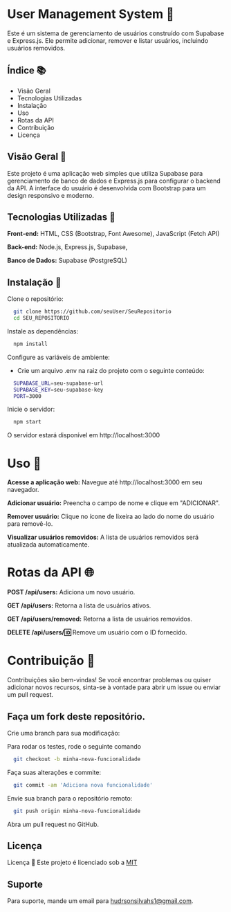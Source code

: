 
# User Management System 🎯

Este é um sistema de gerenciamento de usuários construído com Supabase e Express.js. Ele permite adicionar, remover e listar usuários, incluindo usuários removidos.
## Índice 📚

- Visão Geral
- Tecnologias Utilizadas
- Instalação
- Uso
- Rotas da API
- Contribuição
- Licença


## Visão Geral 🧩

Este projeto é uma aplicação web simples que utiliza Supabase para gerenciamento de banco de dados e Express.js para configurar o backend da API. A interface do usuário é desenvolvida com Bootstrap para um design responsivo e moderno.


## Tecnologias Utilizadas 🚀

**Front-end:**
HTML,
CSS (Bootstrap, Font Awesome),
JavaScript (Fetch API)

**Back-end:** 
Node.js,
Express.js,
Supabase,


**Banco de Dados:**
Supabase (PostgreSQL)

## Instalação 🔧

Clone o repositório:

```bash
  git clone https://github.com/seuUser/SeuRepositorio
  cd SEU_REPOSITORIO
```

Instale as dependências:

```bash
  npm install
```

Configure as variáveis de ambiente:
-  Crie um arquivo .env na raiz do projeto com o seguinte conteúdo:

```bash
  SUPABASE_URL=seu-supabase-url
  SUPABASE_KEY=seu-supabase-key
  PORT=3000
```

Inicie o servidor:

```bash
  npm start
```
O servidor estará disponível em http://localhost:3000
# Uso 📖

**Acesse a aplicação web:** Navegue até http://localhost:3000 em seu navegador.

**Adicionar usuário:** Preencha o campo de nome e clique em "ADICIONAR".

**Remover usuário:** Clique no ícone de lixeira ao lado do nome do usuário para removê-lo.

**Visualizar usuários removidos:** A lista de usuários removidos será atualizada automaticamente.

# Rotas da API 🌐

**POST /api/users:** Adiciona um novo usuário.

**GET /api/users:** Retorna a lista de usuários ativos.

**GET /api/users/removed:** Retorna a lista de usuários removidos.


**DELETE /api/users/:id:** Remove um usuário com o ID fornecido.

# Contribuição 🤝

Contribuições são bem-vindas! Se você encontrar problemas ou quiser adicionar novos recursos, sinta-se à vontade para abrir um issue ou enviar um pull request.
## Faça um fork deste repositório.
Crie uma branch para sua modificação:

Para rodar os testes, rode o seguinte comando

```bash
  git checkout -b minha-nova-funcionalidade
```
Faça suas alterações e commite:

```bash
  git commit -am 'Adiciona nova funcionalidade'
```
Envie sua branch para o repositório remoto:

```bash
  git push origin minha-nova-funcionalidade
```
Abra um pull request no GitHub.

## Licença

Licença 📜
Este projeto é licenciado sob a [MIT](https://choosealicense.com/licenses/mit/)


## Suporte

Para suporte, mande um email para hudrsonsilvahs1@gmail.com.

